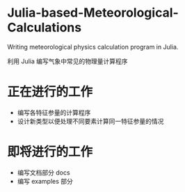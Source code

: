 # Julia-based-Meteorological-Calculations
Writing meteorological physics calculation program in Julia.

利用 Julia 编写气象中常见的物理量计算程序

# 正在进行的工作
- 编写各特征参量的计算程序
- 设计新类型以便处理不同要素计算同一特征参量的情况





# 即将进行的工作
- 编写文档部分 docs
- 编写 examples 部分
